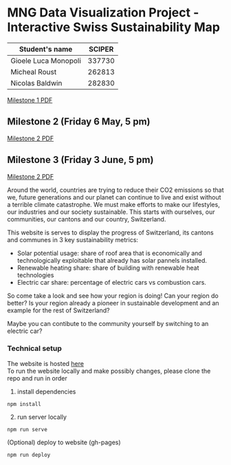 # MNG Data Visualization Project - Interactive Swiss Sustainability Map

| Student's name  | SCIPER |
|-----------------|--------|
| Gioele Luca Monopoli | 337730 |
| Micheal Roust  | 262813 |
| Nicolas Baldwin | 282830 |

[Milestone 1 PDF](Milestone1_DATAVIS.pdf)

## Milestone 2 (Friday 6 May, 5 pm) 
[Milestone 2 PDF](Milestone2_DATAVIS.pdf)

## Milestone 3 (Friday 3 June, 5 pm) 
[Milestone 2 PDF](Milestone3_DATAVIS.pdf)

Around the world, countries are trying to reduce their CO2 emissions so that we, future generations and our planet can continue to live and exist without a terrible climate catastrophe. We must make efforts to make our lifestyles, our industries and our society sustainable. This starts with ourselves, our communities, our cantons and our country, Switzerland.

This website is serves to display the progress of Switzerland, its cantons and communes in 3 key sustainability metrics:
     
* Solar potential usage: share of roof area that is economically and technologically exploitable that already has solar pannels installed.
* Renewable heating share: share of building with renewable heat technologies
* Electric car share: percentage of electric cars vs combustion cars.
     

So come take a look and see how your region is doing! Can your region do better? Is your region already a pioneer in sustainable development and an example for the rest of Switzerland?

Maybe you can contibute to the community yourself by switching to an electric car?

### Technical setup
The website is hosted [here](https://com-480-data-visualization.github.io/datavis-project-2022-mng/) <br>
To run the website locally and make possibly changes, please clone the repo and run in order
1) install dependencies
```
npm install
```
2) run server locally
```
npm run serve
```
(Optional) deploy to website (gh-pages)
```
npm run deploy
```
